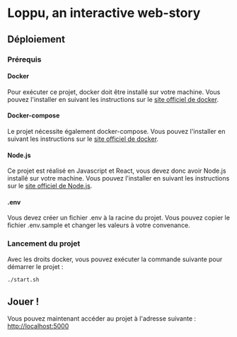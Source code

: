 # Loppu, an interactive web-story

## Déploiement

### Prérequis

#### Docker

Pour exécuter ce projet, docker doit être installé sur votre machine. Vous pouvez l'installer en suivant les instructions sur le [site officiel de docker](https://docs.docker.com/get-docker/).

#### Docker-compose

Le projet nécessite également docker-compose. Vous pouvez l'installer en suivant les instructions sur le [site officiel de docker](https://docs.docker.com/compose/install/).

#### Node.js

Ce projet est réalisé en Javascript et React, vous devez donc avoir Node.js installé sur votre machine. Vous pouvez l'installer en suivant les instructions sur le [site officiel de Node.js](https://nodejs.org/en/download/).

#### .env

Vous devez créer un fichier .env à la racine du projet. Vous pouvez copier le fichier .env.sample et changer les valeurs à votre convenance.

### Lancement du projet

Avec les droits docker, vous pouvez exécuter la commande suivante pour démarrer le projet :

```bash
./start.sh
```

## Jouer !

Vous pouvez maintenant accéder au projet à l'adresse suivante : [http://localhost:5000](http://localhost:5000)